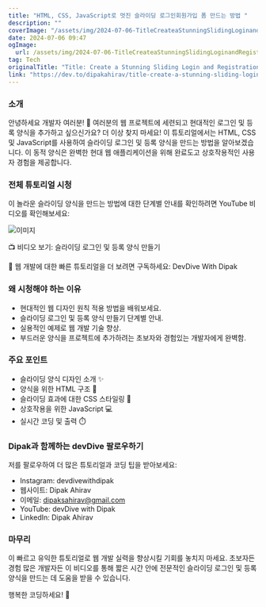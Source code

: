 ```yaml
---
title: "HTML, CSS, JavaScript로 멋진 슬라이딩 로그인회원가입 폼 만드는 방법 "
description: ""
coverImage: "/assets/img/2024-07-06-TitleCreateaStunningSlidingLoginandRegistrationFormwithHTMLCSSandJavaScript_0.png"
date: 2024-07-06 09:47
ogImage:
  url: /assets/img/2024-07-06-TitleCreateaStunningSlidingLoginandRegistrationFormwithHTMLCSSandJavaScript_0.png
tag: Tech
originalTitle: "Title: Create a Stunning Sliding Login and Registration Form with HTML, CSS, and JavaScript 🚀"
link: "https://dev.to/dipakahirav/title-create-a-stunning-sliding-login-and-registration-form-with-html-css-and-javascript-5ea6"
---
```


### 소개

안녕하세요 개발자 여러분! 👋 여러분의 웹 프로젝트에 세련되고 현대적인 로그인 및 등록 양식을 추가하고 싶으신가요? 더 이상 찾지 마세요! 이 튜토리얼에서는 HTML, CSS 및 JavaScript를 사용하여 슬라이딩 로그인 및 등록 양식을 만드는 방법을 알아보겠습니다. 이 동적 양식은 완벽한 현대 웹 애플리케이션을 위해 완료도고 상호작용적인 사용자 경험을 제공합니다.

### 전체 튜토리얼 시청

이 놀라운 슬라이딩 양식을 만드는 방법에 대한 단계별 안내를 확인하려면 YouTube 비디오를 확인해보세요:

<div class="content-ad"></div>

![이미지](/assets/img/2024-07-06-TitleCreateaStunningSlidingLoginandRegistrationFormwithHTMLCSSandJavaScript_0.png)

📺 비디오 보기: 슬라이딩 로그인 및 등록 양식 만들기

🔔 웹 개발에 대한 빠른 튜토리얼을 더 보려면 구독하세요: DevDive With Dipak

### 왜 시청해야 하는 이유

<div class="content-ad"></div>

- 현대적인 웹 디자인 원칙 적용 방법을 배워보세요.
- 슬라이딩 로그인 및 등록 양식 만들기 단계별 안내.
- 실용적인 예제로 웹 개발 기술 향상.
- 부드러운 양식을 프로젝트에 추가하려는 초보자와 경험있는 개발자에게 완벽함.

### 주요 포인트

- 슬라이딩 양식 디자인 소개 ✨
- 양식을 위한 HTML 구조 📄
- 슬라이딩 효과에 대한 CSS 스타일링 🎨
- 상호작용을 위한 JavaScript 💻
- 실시간 코딩 및 출력 ⏱️

### Dipak과 함께하는 devDive 팔로우하기

<div class="content-ad"></div>

저를 팔로우하여 더 많은 튜토리얼과 코딩 팁을 받아보세요:

- Instagram: devdivewithdipak
- 웹사이트: Dipak Ahirav
- 이메일: dipaksahirav@gmail.com
- YouTube: devDive with Dipak
- LinkedIn: Dipak Ahirav

### 마무리

이 빠르고 유익한 튜토리얼로 웹 개발 실력을 향상시킬 기회를 놓치지 마세요. 초보자든 경험 많은 개발자든 이 비디오를 통해 짧은 시간 안에 전문적인 슬라이딩 로그인 및 등록 양식을 만드는 데 도움을 받을 수 있습니다.

<div class="content-ad"></div>

행복한 코딩하세요! 🚀
